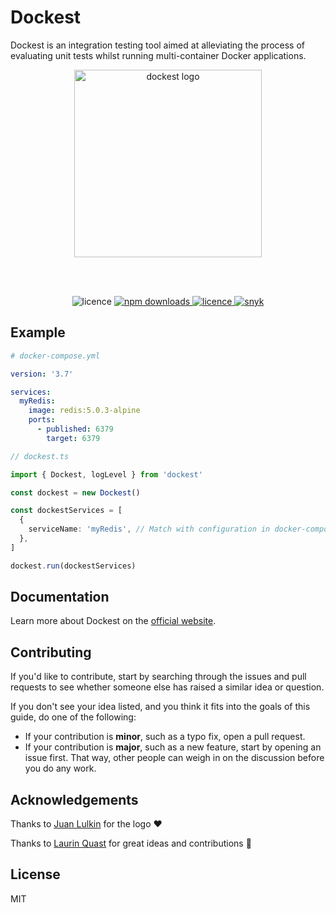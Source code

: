 # Dockest

Dockest is an integration testing tool aimed at alleviating the process of evaluating unit tests whilst running multi-container Docker applications.

<p align="center">
  <a href='https://erikengervall.github.io/dockest/'><img alt="dockest logo" width="300px" src="https://raw.githubusercontent.com/erikengervall/dockest/master/resources/img/logo.png"></a>
</p>

<br>
<br>

<p align="center">
  <img alt="licence" src="https://github.com/erikengervall/dockest/workflows/Node.js%20CI/badge.svg">

  <a href="https://www.npmjs.com/package/dockest">
    <img alt="npm downloads" src="https://img.shields.io/npm/dm/dockest.svg?style=flat">
  </a>
  <a href="https://github.com/erikengervall/dockest/blob/master/LICENSE">
    <img alt="licence" src="https://img.shields.io/npm/l/dockest.svg?style=flat">
  </a>
  <a href="https://snyk.io/test/github/erikengervall/dockest">
    <img alt="snyk" src="https://snyk.io/test/github/erikengervall/dockest/badge.svg">
  </a>
<p>

## Example

```yml
# docker-compose.yml

version: '3.7'

services:
  myRedis:
    image: redis:5.0.3-alpine
    ports:
      - published: 6379
        target: 6379
```

```ts
// dockest.ts

import { Dockest, logLevel } from 'dockest'

const dockest = new Dockest()

const dockestServices = [
  {
    serviceName: 'myRedis', // Match with configuration in docker-compose.yml
  },
]

dockest.run(dockestServices)
```

## Documentation

Learn more about Dockest on the [official website](https://erikengervall.github.io/dockest/).

## Contributing

If you'd like to contribute, start by searching through the issues and pull requests to see whether someone else has raised a similar idea or question.

If you don't see your idea listed, and you think it fits into the goals of this guide, do one of the following:

- If your contribution is **minor**, such as a typo fix, open a pull request.
- If your contribution is **major**, such as a new feature, start by opening an issue first. That way, other people can weigh in on the discussion before you do any work.

## Acknowledgements

Thanks to [Juan Lulkin](https://github.com/joaomilho) for the logo ❤️

Thanks to [Laurin Quast](https://github.com/n1ru4l) for great ideas and contributions 💙

## License

MIT
